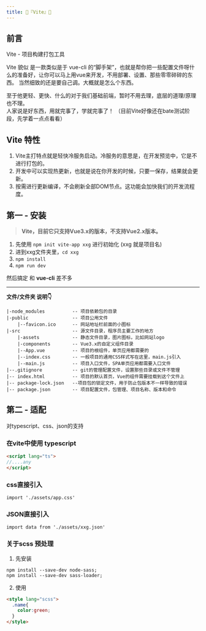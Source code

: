 ```yaml
---
title: 🍍『Vite』🍍
---
```



## 前言
Vite - 项目构建打包工具

Vite 貌似 是一款类似是于 vue-cli 的“脚手架”，也就是帮你把一些配置文件呀什么的准备好，让你可以马上用vue来开发，不用部署、设置、那些零零碎碎的东西。 当然细致的还是要自己调。大概就是怎么个东西。

至于他更轻、更快、什么的对于我们基础前端，暂时不用去理，底层的道理/原理也不理。   
人家说是好东西，用就完事了，学就完事了！ （目前Vite好像还在bate测试阶段，先学着一点点看看）

## Vite 特性
1. Vite主打特点就是轻快冷服务启动。冷服务的意思是，在开发预览中，它是不进行打包的。
2. 开发中可以实现热更新，也就是说在你开发的时候，只要一保存，结果就会更新。
3. 按需进行更新编译，不会刷新全部DOM节点。这功能会加快我们的开发流程度。

## 第一  - 安装
> **Vite，目前它只支持Vue3.x的版本，不支持Vue2.x版本。**


1. 先使用 `npm init vite-app xxg` 进行初始化 (xxg 就是项目名)
2. 进到xxg文件夹里，`cd xxg`
3. `npm install`
4. `npm run dev`

然后搞定 和 **vue-cli** 差不多

--- 
**文件/文件夹 说明👇**   

    |-node_modules          -- 项目依赖包的目录
    |-public                -- 项目公用文件
        |--favicon.ico      -- 网站地址栏前面的小图标
    |-src                   -- 源文件目录，程序员主要工作的地方
        |-assets            -- 静态文件目录，图片图标，比如网站logo
        |-components        -- Vue3.x的自定义组件目录
        |--App.vue          -- 项目的根组件，单页应用都需要的
        |--index.css        -- 一般项目的通用CSS样式写在这里，main.js引入
        |--main.js          -- 项目入口文件，SPA单页应用都需要入口文件
    |--.gitignore           -- git的管理配置文件，设置那些目录或文件不管理
    |-- index.html          -- 项目的默认首页，Vue的组件需要挂载到这个文件上
    |-- package-lock.json   --项目包的锁定文件，用于防止包版本不一样导致的错误
    |-- package.json        -- 项目配置文件，包管理、项目名称、版本和命令


## 第二 - 适配
对typescript、css、json的支持

### 在vite中使用 typescript
```html
<script lang="ts">
//....any
</script>
```

### css直接引入
    import './assets/app.css'

### JSON直接引入
    import data from './assets/xxg.json'


### 关于scss 预处理
1. 先安装 
```
npm install --save-dev node-sass;  
npm install --save-dev sass-loader;
```
2. 使用
```html
<style lang="scss">
  .name{
    color:green;
  }
</style>
```





